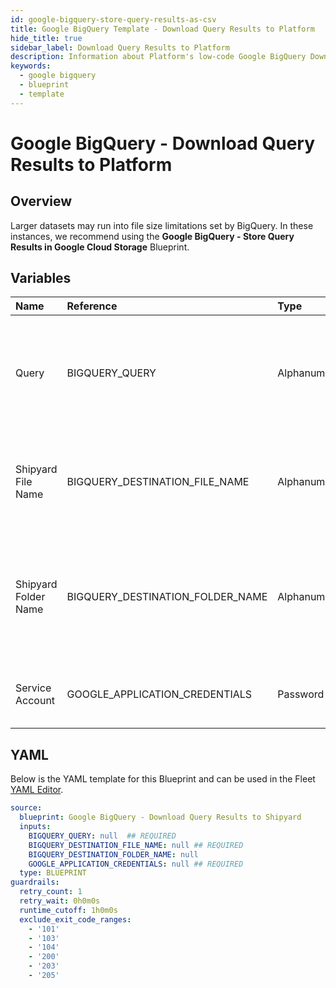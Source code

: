 ```yaml
---
id: google-bigquery-store-query-results-as-csv
title: Google BigQuery Template - Download Query Results to Platform
hide_title: true
sidebar_label: Download Query Results to Platform
description: Information about Platform's low-code Google BigQuery Download Query Results to Platform blueprint. Turn the results of your SQL SELECT statement into a CSV file.
keywords:
  - google bigquery
  - blueprint
  - template
---
```


# Google BigQuery - Download Query Results to Platform

## Overview

Larger datasets may run into file size limitations set by BigQuery. In these instances, we recommend using the **Google BigQuery - Store Query Results in Google Cloud Storage** Blueprint.

## Variables

| Name | Reference | Type | Required | Default | Options | Description             |
|:-----|:----------|:-----|:---------|:--------|:--------|:------------------------|
| Query | BIGQUERY_QUERY | Alphanumeric | :white_check_mark: | - | - | Standard SQL query to be executed against BigQuery. Does not support Legacy SQL. |
| Shipyard File Name | BIGQUERY_DESTINATION_FILE_NAME | Alphanumeric | :white_check_mark: | - | - | Name of file to be generated with the results. Should be `.csv` extension. |
| Shipyard Folder Name | BIGQUERY_DESTINATION_FOLDER_NAME | Alphanumeric | :heavy_minus_sign: | - | - | Folder where the file should be downloaded. Leaving blank will place the file in the home directory. |
| Service Account | GOOGLE_APPLICATION_CREDENTIALS | Password | :white_check_mark: | - | - | JSON from a Google Cloud Service account key. |




## YAML

Below is the YAML template for this Blueprint and can be used in the
Fleet [YAML Editor](../../reference/fleets/yaml-editor.md).

```yaml
source:
  blueprint: Google BigQuery - Download Query Results to Shipyard
  inputs:
    BIGQUERY_QUERY: null  ## REQUIRED
    BIGQUERY_DESTINATION_FILE_NAME: null ## REQUIRED
    BIGQUERY_DESTINATION_FOLDER_NAME: null
    GOOGLE_APPLICATION_CREDENTIALS: null ## REQUIRED
  type: BLUEPRINT
guardrails:
  retry_count: 1
  retry_wait: 0h0m0s
  runtime_cutoff: 1h0m0s
  exclude_exit_code_ranges:
    - '101'
    - '103'
    - '104'
    - '200'
    - '203'
    - '205'
 ```


